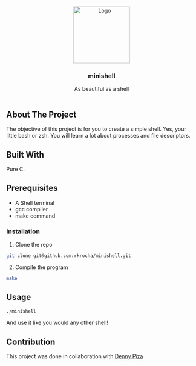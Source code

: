 <br/>
<p align="center">
    <img src="https://github.com/rkrocha/42cursus/blob/main/badges/minishellm.png" alt="Logo" width="150" height="150">

  <h3 align="center">minishell</h3>

  <p align="center">
    As beautiful as a shell
    <br/>
    <br/>
  </p>
</p>



## About The Project

The objective of this project is for you to create a simple shell. Yes, your little bash or zsh. You will learn a lot about processes and file descriptors.

## Built With

Pure C.

## Prerequisites

* A Shell terminal
* gcc compiler
* make command

### Installation

1. Clone the repo

```sh
git clone git@github.com:rkrocha/minishell.git
```

2. Compile the program

```sh
make
```

## Usage

```sh
./minishell
```
 And use it like you would any other shell!
 
 ## Contribution
 This project was done in collaboration with [Denny Piza](https://github.com/dpiza)
